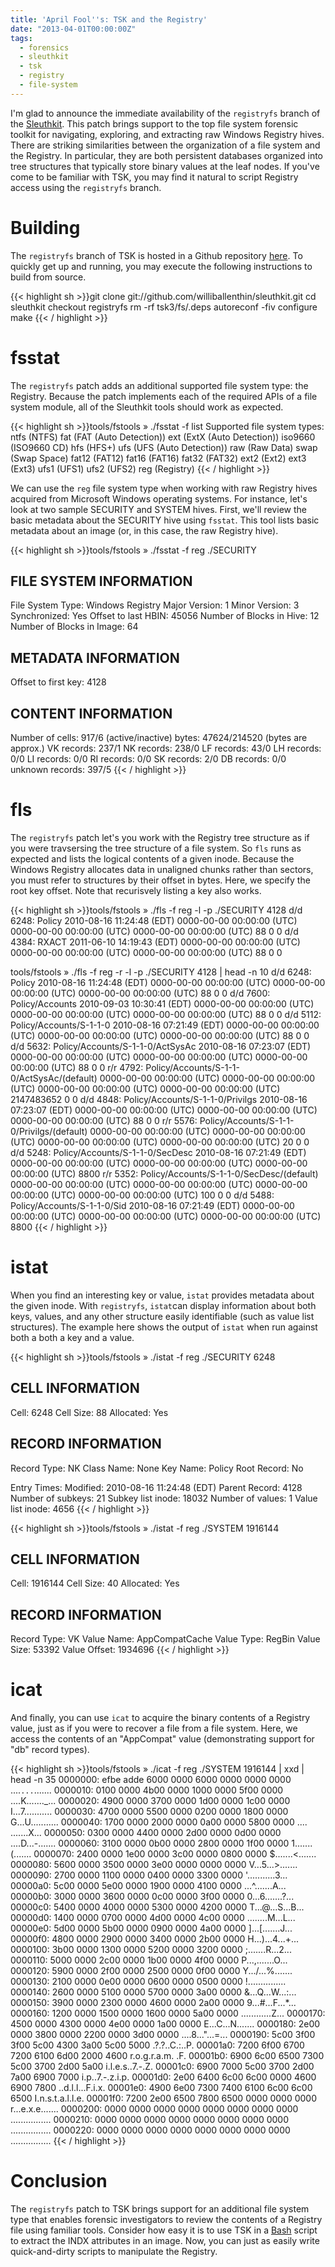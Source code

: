 ```yaml
---
title: 'April Fool''s: TSK and the Registry'
date: "2013-04-01T00:00:00Z"
tags:
  - forensics
  - sleuthkit
  - tsk
  - registry
  - file-system
---
```


I'm glad to announce the immediate availability of the `registryfs` branch of the [Sleuthkit](http://www.sleuthkit.org/).  This patch brings support to the top file system forensic toolkit for navigating, exploring, and extracting raw Windows Registry hives.  There are striking similarities between the organization of a file system and the Registry.  In particular, they are both persistent databases organized into tree structures that typically store binary values at the leaf nodes.  If you've come to be familiar with TSK, you may find it natural to script Registry access using the `registryfs` branch.


Building
========
The `registryfs` branch of TSK is hosted in a Github repository [here](https://github.com/williballenthin/sleuthkit/tree/registryfs).  To quickly get up and running, you may execute the following instructions to build from source.

{{< highlight sh >}}git clone git://github.com/williballenthin/sleuthkit.git
cd sleuthkit
checkout registryfs
rm -rf tsk3/fs/.deps
autoreconf -fiv
configure
make
{{< / highlight >}}


fsstat
======
The `registryfs` patch adds an additional supported file system type: the Registry.  Because the patch implements each of the required APIs of a file system module, all of the Sleuthkit tools should work as expected.

{{< highlight sh >}}tools/fstools » ./fsstat -f list
Supported file system types:
	ntfs (NTFS)
	fat (FAT (Auto Detection))
	ext (ExtX (Auto Detection))
	iso9660 (ISO9660 CD)
	hfs (HFS+)
	ufs (UFS (Auto Detection))
	raw (Raw Data)
	swap (Swap Space)
	fat12 (FAT12)
	fat16 (FAT16)
	fat32 (FAT32)
	ext2 (Ext2)
	ext3 (Ext3)
	ufs1 (UFS1)
	ufs2 (UFS2)
	reg (Registry)
{{< / highlight >}}

We can use the `reg` file system type when working with raw Registry hives acquired from Microsoft Windows operating systems.  For instance, let's look at two sample SECURITY and SYSTEM hives.  First, we'll review the basic metadata about the SECURITY hive using `fsstat`. This tool lists basic metadata about an image (or, in this case, the raw Registry hive).

{{< highlight sh >}}tools/fstools » ./fsstat -f reg ./SECURITY

FILE SYSTEM INFORMATION
--------------------------------------------
File System Type: Windows Registry
Major Version: 1
Minor Version: 3
Synchronized: Yes
Offset to last HBIN: 45056
Number of Blocks in Hive: 12
Number of Blocks in Image: 64

METADATA INFORMATION
--------------------------------------------
Offset to first key: 4128

CONTENT INFORMATION
--------------------------------------------
Number of
    cells:   917/6 (active/inactive)
    bytes:   47624/214520 (bytes are approx.)
    VK records:   237/1
    NK records:   238/0
    LF records:   43/0
    LH records:   0/0
    LI records:   0/0
    RI records:   0/0
    SK records:   2/0
    DB records:   0/0
    unknown records:   397/5
{{< / highlight >}}


fls
===
The `registryfs` patch let's you work with the Registry tree structure as if you were travsersing the tree structure of a file system.  So `fls` runs as expected and lists the logical contents of a given inode.  Because the Windows Registry allocates data in unaligned chunks rather than sectors, you must refer to structures by their offset in bytes.  Here, we specify the root key offset. Note that recurisvely listing a key also works.

{{< highlight sh >}}tools/fstools » ./fls -f reg -l -p ./SECURITY 4128 
d/d 6248:	Policy	2010-08-16 11:24:48 (EDT)	0000-00-00 00:00:00 (UTC)	0000-00-00 00:00:00 (UTC)	0000-00-00 00:00:00 (UTC)	88	0	0
d/d 4384:	RXACT	2011-06-10 14:19:43 (EDT)	0000-00-00 00:00:00 (UTC)	0000-00-00 00:00:00 (UTC)	0000-00-00 00:00:00 (UTC)	88	0	0


tools/fstools » ./fls -f reg -r -l -p ./SECURITY 4128 | head -n 10
d/d 6248:	Policy	2010-08-16 11:24:48 (EDT)	0000-00-00 00:00:00 (UTC)	0000-00-00 00:00:00 (UTC)	0000-00-00 00:00:00 (UTC)	88	0	0
d/d 7600:	Policy/Accounts	2010-09-03 10:30:41 (EDT)	0000-00-00 00:00:00 (UTC)	0000-00-00 00:00:00 (UTC)	0000-00-00 00:00:00 (UTC)	88	0	0
d/d 5112:	Policy/Accounts/S-1-1-0	2010-08-16 07:21:49 (EDT)	0000-00-00 00:00:00 (UTC)	0000-00-00 00:00:00 (UTC)	0000-00-00 00:00:00 (UTC)	88	0	0
d/d 5632:	Policy/Accounts/S-1-1-0/ActSysAc	2010-08-16 07:23:07 (EDT)	0000-00-00 00:00:00 (UTC)	0000-00-00 00:00:00 (UTC)	0000-00-00 00:00:00 (UTC)	88	0	0
r/r 4792:	Policy/Accounts/S-1-1-0/ActSysAc/(default)	0000-00-00 00:00:00 (UTC)	0000-00-00 00:00:00 (UTC)	0000-00-00 00:00:00 (UTC)	0000-00-00 00:00:00 (UTC)	2147483652	0	0
d/d 4848:	Policy/Accounts/S-1-1-0/Privilgs	2010-08-16 07:23:07 (EDT)	0000-00-00 00:00:00 (UTC)	0000-00-00 00:00:00 (UTC)	0000-00-00 00:00:00 (UTC)	88	0	0
r/r 5576:	Policy/Accounts/S-1-1-0/Privilgs/(default)	0000-00-00 00:00:00 (UTC)	0000-00-00 00:00:00 (UTC)	0000-00-00 00:00:00 (UTC)	0000-00-00 00:00:00 (UTC)	20	0	0
d/d 5248:	Policy/Accounts/S-1-1-0/SecDesc	2010-08-16 07:21:49 (EDT)	0000-00-00 00:00:00 (UTC)	0000-00-00 00:00:00 (UTC)	0000-00-00 00:00:00 (UTC)	8800
r/r 5352:	Policy/Accounts/S-1-1-0/SecDesc/(default)	0000-00-00 00:00:00 (UTC)	0000-00-00 00:00:00 (UTC)	0000-00-00 00:00:00 (UTC)	0000-00-00 00:00:00 (UTC)	100	0	0
d/d 5488:	Policy/Accounts/S-1-1-0/Sid	2010-08-16 07:21:49 (EDT)	0000-00-00 00:00:00 (UTC)	0000-00-00 00:00:00 (UTC)	0000-00-00 00:00:00 (UTC)	8800
{{< / highlight >}}

istat
=====
When you find an interesting key or value, `istat` provides metadata about the given inode.  With `registryfs`, `istat`can display information about both keys, values, and any other structure easily identifiable (such as value list structures).  The example here shows the output of `istat` when run against both a both a key and a value.


{{< highlight sh >}}tools/fstools » ./istat -f reg ./SECURITY 6248              

CELL INFORMATION
--------------------------------------------
Cell: 6248
Cell Size: 88
Allocated: Yes

RECORD INFORMATION
--------------------------------------------
Record Type: NK
Class Name: None
Key Name: Policy
Root Record: No

Entry Times:
Modified:	2010-08-16 11:24:48 (EDT)
Parent Record: 4128
Number of subkeys: 21
Subkey list inode: 18032
Number of values: 1
Value list inode: 4656
{{< / highlight >}}

{{< highlight sh >}}tools/fstools » ./istat -f reg ./SYSTEM 1916144     

CELL INFORMATION
--------------------------------------------
Cell: 1916144
Cell Size: 40
Allocated: Yes

RECORD INFORMATION
--------------------------------------------
Record Type: VK
Value Name: AppCompatCache
Value Type: RegBin
Value Size: 53392
Value Offset: 1934696
{{< / highlight >}}

icat
====
And finally, you can use `icat` to acquire the binary contents of a Registry value, just as if you were to recover a file from a file system.  Here, we access the contents of an "AppCompat" value (demonstrating support for "db" record types).

{{< highlight sh >}}tools/fstools » ./icat -f reg ./SYSTEM 1916144 | xxd | head -n 35
0000000: efbe adde 6000 0000 6000 0000 0000 0000  ....`...`.......
0000010: 0100 0000 4b00 0000 1000 0000 5f00 0000  ....K......._...
0000020: 4900 0000 3700 0000 1d00 0000 1c00 0000  I...7...........
0000030: 4700 0000 5500 0000 0200 0000 1800 0000  G...U...........
0000040: 1700 0000 2000 0000 0a00 0000 5800 0000  .... .......X...
0000050: 0300 0000 4400 0000 2d00 0000 0d00 0000  ....D...-.......
0000060: 3100 0000 0b00 0000 2800 0000 1f00 0000  1.......(.......
0000070: 2400 0000 1e00 0000 3c00 0000 0800 0000  $.......<.......
0000080: 5600 0000 3500 0000 3e00 0000 0000 0000  V...5...>.......
0000090: 2700 0000 1100 0000 0400 0000 3300 0000  '...........3...
00000a0: 5c00 0000 5e00 0000 1900 0000 4100 0000  \...^.......A...
00000b0: 3000 0000 3600 0000 0c00 0000 3f00 0000  0...6.......?...
00000c0: 5400 0000 4000 0000 5300 0000 4200 0000  T...@...S...B...
00000d0: 1400 0000 0700 0000 4d00 0000 4c00 0000  ........M...L...
00000e0: 5d00 0000 5b00 0000 0900 0000 4a00 0000  ]...[.......J...
00000f0: 4800 0000 2900 0000 3400 0000 2b00 0000  H...)...4...+...
0000100: 3b00 0000 1300 0000 5200 0000 3200 0000  ;.......R...2...
0000110: 5000 0000 2c00 0000 1b00 0000 4f00 0000  P...,.......O...
0000120: 5900 0000 2f00 0000 2500 0000 0f00 0000  Y.../...%.......
0000130: 2100 0000 0e00 0000 0600 0000 0500 0000  !...............
0000140: 2600 0000 5100 0000 5700 0000 3a00 0000  &...Q...W...:...
0000150: 3900 0000 2300 0000 4600 0000 2a00 0000  9...#...F...*...
0000160: 1200 0000 1500 0000 1600 0000 5a00 0000  ............Z...
0000170: 4500 0000 4300 0000 4e00 0000 1a00 0000  E...C...N.......
0000180: 2e00 0000 3800 0000 2200 0000 3d00 0000  ....8..."...=...
0000190: 5c00 3f00 3f00 5c00 4300 3a00 5c00 5000  \.?.?.\.C.:.\.P.
00001a0: 7200 6f00 6700 7200 6100 6d00 2000 4600  r.o.g.r.a.m. .F.
00001b0: 6900 6c00 6500 7300 5c00 3700 2d00 5a00  i.l.e.s.\.7.-.Z.
00001c0: 6900 7000 5c00 3700 2d00 7a00 6900 7000  i.p.\.7.-.z.i.p.
00001d0: 2e00 6400 6c00 6c00 0000 4600 6900 7800  ..d.l.l...F.i.x.
00001e0: 4900 6e00 7300 7400 6100 6c00 6c00 6500  I.n.s.t.a.l.l.e.
00001f0: 7200 2e00 6500 7800 6500 0000 0000 0000  r...e.x.e.......
0000200: 0000 0000 0000 0000 0000 0000 0000 0000  ................
0000210: 0000 0000 0000 0000 0000 0000 0000 0000  ................
0000220: 0000 0000 0000 0000 0000 0000 0000 0000  ................
{{< / highlight >}}

Conclusion
==========
The `registryfs` patch to TSK brings support for an additional file system type that enables forensic investigators to review the contents of a Registry file using familiar tools.  Consider how easy it is to use TSK in a [Bash](https://gist.github.com/williballenthin/4494779) script to extract the INDX attributes in an image.  Now, you can just as easily write quick-and-dirty scripts to manipulate the Registry.
